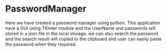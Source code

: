 # PasswordManager
Here we have created a password manager using python.
This application have a GUI using TKinter module and the UserName and passwords will stored in a json file in the local storage.
we can also search the password and the search result will copied to the clipboard and user can easily paste the password when they required.
